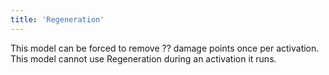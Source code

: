 ```yaml
---
title: 'Regeneration'
---
```

This model can be forced to remove ?? damage points once per activation.
This model cannot use Regeneration during an activation it runs.